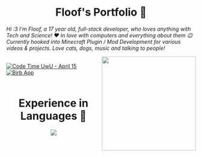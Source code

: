 <div align='center'>
  <h1>Floof's Portfolio 🧡</h1>
</div>

<i> Hi :3 I'm Floof, a 17 year old, full-stack developer, who loves anything with Tech and Science! ❤️ In love with computers and everything about them 😉 Currently hooked into Minecraft Plugin / Mod Development for various videos & projects. Love cats, dogs, music and talking to people! </i>

<img align='right' src="https://cdn.discordapp.com/attachments/870748925571792916/980350874977177620/47d949eaa9f98254f089a898a01e99fd-modified.png" width="250">
<br>
<a href="https://wakatime.com/@15a707f0-e01c-42c8-b5fc-2f82e7b21c7f"><img src="https://wakatime.com/badge/user/15a707f0-e01c-42c8-b5fc-2f82e7b21c7f.svg" alt="Code Time UwU - April 15" /></a>
  <a href="https://twitter.com/intent/follow?screen_name=floo__f">
        <img src="https://img.shields.io/twitter/follow/floo__f?style=social&logo=twitter"
            alt="Birb App"></a>
    </div>
    
<br>
<br>
<div align='center'>
  <h1>Experience in Languages 💙</h1>
</div>
<p align="center">
  <a href="https://skillicons.dev">
    <img src="https://skillicons.dev/icons?i=arduino,bash,c,cpp,discord,bots,eclipse,java,kotlin,mysql,py,pytorch,raspberrypi" />
  </a>
</p>

